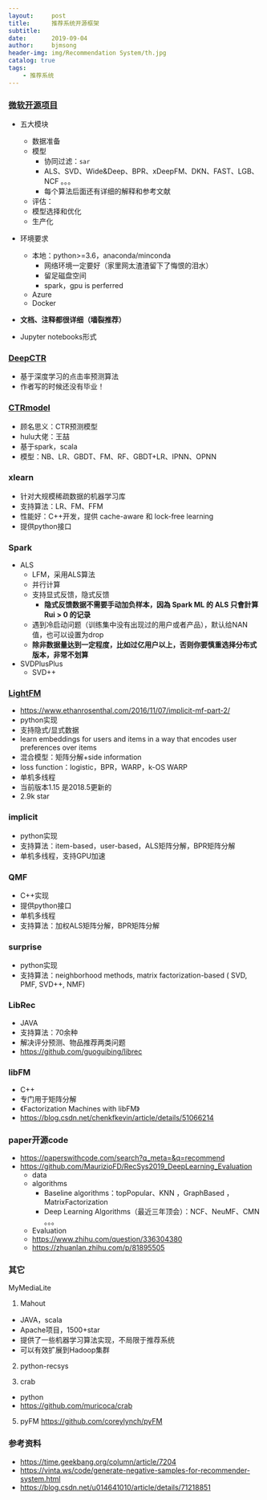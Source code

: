 ```yaml
---
layout:     post
title:      推荐系统开源框架
subtitle:   
date:       2019-09-04
author:     bjmsong
header-img: img/Recommendation System/th.jpg
catalog: true
tags:
    - 推荐系统
---
```

### [微软开源项目](https://github.com/microsoft/recommenders)

- 五大模块

    - 数据准备
    - 模型
        - 协同过滤：`sar`
        - ALS、SVD、Wide&Deep、BPR、xDeepFM、DKN、FAST、LGB、NCF 。。。
        - 每个算法后面还有详细的解释和参考文献
    - 评估：
    - 模型选择和优化
    - 生产化

- 环境要求
    - 本地：python>=3.6，anaconda/minconda
      - 网络环境一定要好（家里网太渣渣留下了悔恨的泪水）
      - 留足磁盘空间
      - spark，gpu is perferred
    - Azure
    - Docker
    
- **文档、注释都很详细（墙裂推荐）**

- Jupyter notebooks形式

    

    

    



### [DeepCTR](https://github.com/shenweichen/DeepCTR)

- 基于深度学习的点击率预测算法
- 作者写的时候还没有毕业！



### [CTRmodel](https://github.com/wzhe06/CTRmodel)

- 顾名思义：CTR预测模型
- hulu大佬：王喆
- 基于spark，scala
- 模型：NB、LR、GBDT、FM、RF、GBDT+LR、IPNN、OPNN


### xlearn

- 针对大规模稀疏数据的机器学习库
- 支持算法：LR、FM、FFM
- 性能好：C++开发，提供 cache-aware 和 lock-free learning
- 提供python接口


### Spark 

- ALS
    - LFM，采用ALS算法
    - 并行计算
    - 支持显式反馈，隐式反馈
        - **隐式反馈数据不需要手动加负样本，因為 Spark ML 的 ALS 只會計算 Rui > 0 的记录**
    - 遇到冷启动问题（训练集中没有出现过的用户或者产品），默认给NAN值，也可以设置为drop
    - **除非数据量达到一定程度，比如过亿用户以上，否则你要慎重选择分布式版本，非常不划算**
- SVDPlusPlus
    - SVD++



### [LightFM](https://github.com/lyst/lightfm)

- https://www.ethanrosenthal.com/2016/11/07/implicit-mf-part-2/
- python实现
- 支持隐式/显式数据
- learn embeddings for users and items in a way that encodes user preferences over items
- 混合模型：矩阵分解+side information
- loss function：logistic，BPR，WARP，k-OS WARP
- 单机多线程
- 当前版本1.15 是2018.5更新的
- 2.9k star



### implicit

- python实现
- 支持算法：item-based，user-based，ALS矩阵分解，BPR矩阵分解
- 单机多线程，支持GPU加速



### QMF

- C++实现
- 提供python接口
- 单机多线程
- 支持算法：加权ALS矩阵分解，BPR矩阵分解



### surprise

- python实现
- 支持算法：neighborhood methods, matrix factorization-based ( SVD, PMF, SVD++, NMF)



### LibRec

- JAVA
- 支持算法：70余种
- 解决评分预测、物品推荐两类问题
- https://github.com/guoguibing/librec



### libFM

- C++
- 专门用于矩阵分解
- 《Factorization Machines with libFM》
- https://blog.csdn.net/chenkfkevin/article/details/51066214



### paper开源code

- https://paperswithcode.com/search?q_meta=&q=recommend
- https://github.com/MaurizioFD/RecSys2019_DeepLearning_Evaluation
    - data
    - algorithms
        - Baseline algorithms：topPopular、KNN ，GraphBased ，MatrixFactorization
        - Deep Learning Algorithms（最近三年顶会）：NCF、NeuMF、CMN 。。。
    - Evaluation
    - https://www.zhihu.com/question/336304380
    - https://zhuanlan.zhihu.com/p/81895505



### 其它

MyMediaLite

1. Mahout
- JAVA，scala
- Apache项目，1500+star
- 提供了一些机器学习算法实现，不局限于推荐系统
- 可以有效扩展到Hadoop集群

2. python-recsys

3. crab
- python
- https://github.com/muricoca/crab

5. pyFM
https://github.com/coreylynch/pyFM



### 参考资料

- https://time.geekbang.org/column/article/7204
- https://vinta.ws/code/generate-negative-samples-for-recommender-system.html
- https://blog.csdn.net/u014641010/article/details/71218851
